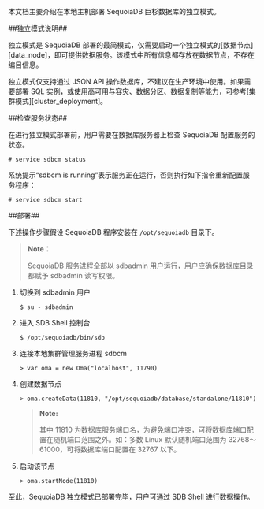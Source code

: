 [^_^]:
    独立模式部署
    作者：秦志强
    时间：
    评审意见
    王涛：
    许建辉：时间：
    市场部：时间：20190321


本文档主要介绍在本地主机部署 SequoiaDB 巨杉数据库的独立模式。

##独立模式说明##

独立模式是 SequoiaDB 部署的最简模式，仅需要启动一个独立模式的[数据节点][data_node]，即可提供数据服务。该模式中所有信息都存放在数据节点，不存在编目信息。

独立模式仅支持通过 JSON API 操作数据库，不建议在生产环境中使用。如果需要部署 SQL 实例，或使用高可用与容灾、数据分区、数据复制等能力，可参考[集群模式][cluster_deployment]。

##检查服务状态##

在进行独立模式部署前，用户需要在数据库服务器上检查 SequoiaDB 配置服务的状态。

```lang-bash
# service sdbcm status
```

系统提示“sdbcm is running”表示服务正在运行，否则执行如下指令重新配置服务程序：

```lang-bash
# service sdbcm start
```

##部署##

下述操作步骤假设 SequoiaDB 程序安装在 `/opt/sequoiadb` 目录下。
> **Note：**
>
> SequoiaDB 服务进程全部以 sdbadmin 用户运行，用户应确保数据库目录都赋予 sdbadmin 读写权限。

1. 切换到 sdbadmin 用户

    ```lang-bash
    $ su - sdbadmin
    ```

2. 进入 SDB Shell 控制台

    ```lang-bash
    $ /opt/sequoiadb/bin/sdb
    ```

3. 连接本地集群管理服务进程 sdbcm

    ```lang-bash
    > var oma = new Oma("localhost", 11790)
    ```

4. 创建数据节点

    ```lang-bash
    > oma.createData(11810, "/opt/sequoiadb/database/standalone/11810")
    ```

    > **Note:**
    >
    > 其中 11810 为数据库服务端口名，为避免端口冲突，可将数据库端口配置在随机端口范围之外。如：多数 Linux 默认随机端口范围为 32768～61000，可将数据库端口配置在 32767 以下。  

5. 启动该节点

    ```lang-bash
    > oma.startNode(11810)
    ```

至此，SequoiaDB 独立模式已部署完毕，用户可通过 SDB Shell 进行数据操作。



[^_^]:
     本文使用的所有引用及链接
[data_node]:manual/Distributed_Engine/Architecture/Node/data_node.md
[cluster_deployment]:manual/Deployment/cluster_deployment.md


